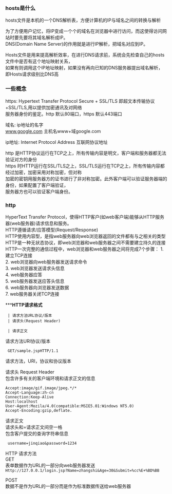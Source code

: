 ### hosts是什么
hosts文件是本机的一个DNS解析表，方便计算机的IP与域名之间的转换与解析

为了方便用户记忆，将IP变成一个个的域名在浏览器中进行访问，而这使得访问网站时要先要将其域名解析成IP。    
DNS(Domain Name Server)的作用就是进行IP解析，把域名对应到IP。

Hosts文件是用来提高解析效率，在进行DNS请求前，系统会先检查自己的hosts文件中是否有这个地址映射关系，     
如果有则调用这个IP地址映射，如果没有再向已知的DNS服务器提出域名解析，即Hosts请求级别比DNS高

### 一些概念
https: Hypertext Transfer Protocol Secure + SSL/TLS 即超文本传输协议+SSL/TLS,用以提供加密通讯及对网络   
服务器身份的鉴定。http 默认80端口，https 默认443端口    

域名: ip地址的名字      
www.google.com  主机名www+域google.com          

ip地址: Internet Protocol Address 互联网协议地址        

http 是HTTP协议运行在TCP之上，所有传输内容是明文，客户端和服务器都无法验证对方的身份    
https 时HTTP运行在SSL/TLS之上，SSL/TLS运行在TCP之上，所有传输内容都经过加密，加密采用对称加密，但对称   
加密的密钥用服务器方的证书进行了非对称加密。此外客户端可以验证服务器端的身份，如果配置了客户端验证，    
服务器方也可以验证客户端身份。          

### http 
HyperText Transfer Protocol，使得HTTP客户(如web客户端)能够从HTTP服务器(web服务器)请求信息和服务。       
HTTP遵循请求/应答模型(Request/Response)         
HTTP使用内容型，是指web服务器向web浏览器返回的文件都有与之相关的类型    
HTTP是一种无状态协议，即web浏览器和web服务器之间不需要建立持久的连接    
HTTP一次完整的通信过程中，web浏览器和web服务器之间将完成7个步骤：
        1. 建立TCP连接          
        2. web浏览器向web服务器发送请求命令     
        3. web浏览器发送请求头信息      
        4. web服务器应答        
        5. web服务器发送应答头信息      
        6. web服务器向浏览器发送数据    
        7. web服务器关闭TCP连接         

*****HTTP请求格式**    
```
 | 请求方法URL协议/版本
 | 请求头(Request Header)

 | 请求正文
```

请求方法URI协议/版本
```
 GET/sample.jspHTTP/1.1
```
请求方法，URI，协议和协议版本   

请求头 Request Header   
包含许多有关的客户端环境和请求正文的信息        
```
Accept:image/gif.image/jpeg.*/*
Accept-Language:zh-cn
Connection:Keep-Alive
Host:localhost
User-Agent:Mozila/4.0(compatible:MSIE5.01:Windows NT5.0)
Accept-Encoding:gzip,deflate.
```

请求正文        
请求头和=请求正文间空一格       
包含客户提交的查询字符串信息    

```
 username=jinqiao&password=1234
```

HTTP 请求方法   
GET     
表单数据作为URL的一部分向web服务器发送          
`Http://127.0.0.1/login.jsp?Name=zhangshi&Age=30&Submit=%cc%E+%BD%BB`

POST    
数据不是作为URL的一部分而是作为标准数据传送给web服务器


